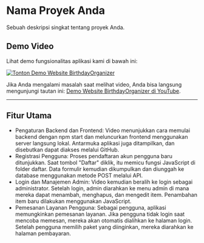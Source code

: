 # Nama Proyek Anda

Sebuah deskripsi singkat tentang proyek Anda.

## Demo Video

Lihat demo fungsionalitas aplikasi kami di bawah ini:

[![Tonton Demo Website BirthdayOrganizer](http://img.youtube.com/vi/2/sddefault.jpg)](https://www.youtube.com/watch?v=B6nx0AGRxWw)

Jika Anda mengalami masalah saat melihat video, Anda bisa langsung mengunjungi tautan ini: [Demo Website BirthdayOrganizer di YouTube](https://www.youtube.com/watch?v=B6nx0AGRxWw).

---

## Fitur Utama

* Pengaturan Backend dan Frontend: Video menunjukkan cara memulai backend dengan npm start dan meluncurkan frontend menggunakan server langsung lokal. Antarmuka aplikasi juga ditampilkan, dan disebutkan dapat diakses melalui GitHub.
* Registrasi Pengguna: Proses pendaftaran akun pengguna baru ditunjukkan. Saat tombol "Daftar" diklik, itu memicu fungsi JavaScript di folder daftar. Data formulir kemudian dikumpulkan dan diunggah ke database menggunakan metode POST melalui API.
* Login dan Manajemen Admin: Video kemudian beralih ke login sebagai administrator. Setelah login, admin diarahkan ke menu admin di mana mereka dapat menambah, menghapus, dan mengedit item. Penambahan item baru dilakukan menggunakan JavaScript.
* Pemesanan Layanan Pengguna: Sebagai pengguna, aplikasi memungkinkan pemesanan layanan. Jika pengguna tidak login saat mencoba memesan, mereka akan otomatis dialihkan ke halaman login. Setelah pengguna memilih paket yang diinginkan, mereka diarahkan ke halaman pembayaran.
